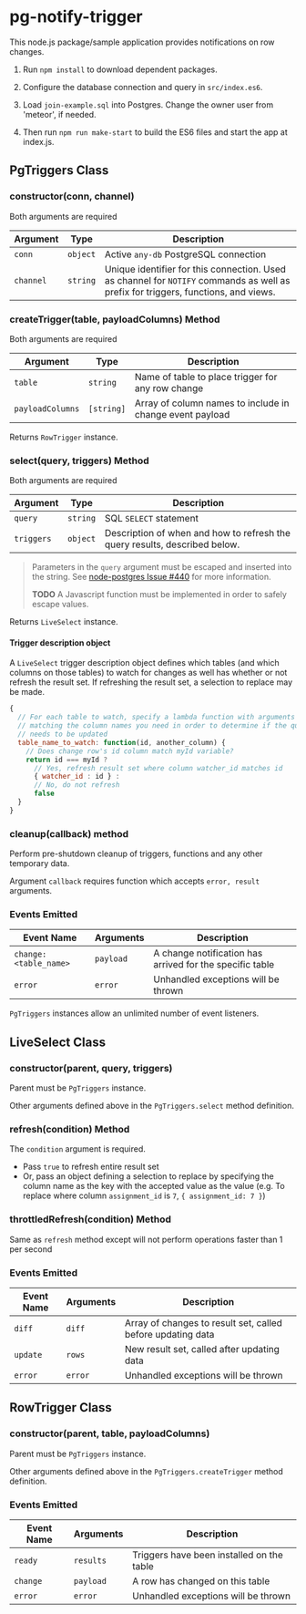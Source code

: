 # pg-notify-trigger

This node.js package/sample application provides notifications on row changes.

1. Run `npm install` to download dependent packages.

2. Configure the database connection and query in `src/index.es6`.

3. Load `join-example.sql` into Postgres. Change the owner user from 'meteor', if needed.

4. Then run `npm run make-start` to build the ES6 files and start the app at index.js.

## PgTriggers Class

### constructor(conn, channel)

Both arguments are required

Argument | Type | Description
---------|------|---------------------------
`conn`     | `object` | Active `any-db` PostgreSQL connection
`channel` | `string` | Unique identifier for this connection. Used as channel for `NOTIFY` commands as well as prefix for triggers, functions, and views.

### createTrigger(table, payloadColumns) Method

Both arguments are required

Argument | Type | Description
---------|------|---------------------------
`table` | `string` | Name of table to place trigger for any row change
`payloadColumns` | `[string]` | Array of column names to include in change event payload

Returns `RowTrigger` instance.

### select(query, triggers) Method

Both arguments are required

Argument | Type | Description
---------|------|---------------------------
`query` | `string` | SQL `SELECT` statement
`triggers` | `object` | Description of when and how to refresh the query results, described below.

> Parameters in the `query` argument must be escaped and inserted into the string. See [node-postgres Issue #440](https://github.com/brianc/node-postgres/issues/440) for more information.
> 
> **TODO** A Javascript function must be implemented in order to safely escape values.

Returns `LiveSelect` instance.

#### Trigger description object

A `LiveSelect` trigger description object defines which tables (and which columns on those tables) to watch for changes as well has whether or not refresh the result set. If refreshing the result set, a selection to replace may be made.

```javascript
{
  // For each table to watch, specify a lambda function with arguments
  // matching the column names you need in order to determine if the query
  // needs to be updated
  table_name_to_watch: function(id, another_column) {
    // Does change row's id column match myId variable?
    return id === myId ? 
      // Yes, refresh result set where column watcher_id matches id
      { watcher_id : id } :
      // No, do not refresh
      false
  }
}
```

### cleanup(callback) method

Perform pre-shutdown cleanup of triggers, functions and any other temporary data.

Argument `callback` requires function which accepts `error, result` arguments.

### Events Emitted

Event Name | Arguments | Description
---------|------|---------------------------
`change:<table_name>` | `payload` | A change notification has arrived for the specific table
`error` | `error` | Unhandled exceptions will be thrown

`PgTriggers` instances allow an unlimited number of event listeners.

## LiveSelect Class

### constructor(parent, query, triggers)

Parent must be `PgTriggers` instance.

Other arguments defined above in the `PgTriggers.select` method definition.

### refresh(condition) Method

The `condition` argument is required.
* Pass `true` to refresh entire result set
* Or, pass an object defining a selection to replace by specifying the column name as the key with the accepted value as the value (e.g. To replace where column `assignment_id` is `7`, `{ assignment_id: 7 }`)

### throttledRefresh(condition) Method

Same as `refresh` method except will not perform operations faster than 1 per second

### Events Emitted

Event Name | Arguments | Description
---------|------|---------------------------
`diff` | `diff` | Array of changes to result set, called before updating data
`update` | `rows` | New result set, called after updating data
`error` | `error` | Unhandled exceptions will be thrown


## RowTrigger Class

### constructor(parent, table, payloadColumns)

Parent must be `PgTriggers` instance.

Other arguments defined above in the `PgTriggers.createTrigger` method definition.

### Events Emitted

Event Name | Arguments | Description
---------|------|---------------------------
`ready` | `results` | Triggers have been installed on the table
`change` | `payload` | A row has changed on this table
`error` | `error` | Unhandled exceptions will be thrown

